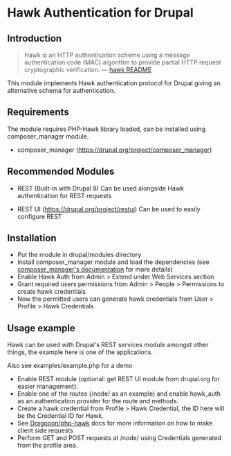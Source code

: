 Hawk Authentication for Drupal
===========================

Introduction
------------
> Hawk is an HTTP authentication scheme using a message authentication code
> (MAC) algorithm to provide partial HTTP request cryptographic verification.
> — [hawk README][0]

This module implements Hawk authentication protocol for Drupal giving an
alternative schema for authentication.

Requirements
------------
The module requires PHP-Hawk library loaded, can be installed using
composer_manager module.

* composer_manager (https://drupal.org/project/composer_manager)

Recommended Modules
------------
* REST (Built-in with Drupal 8)
  Can be used alongside Hawk authentication for REST requests

* REST UI (https://drupal.org/project/restui)
  Can be used to easily configure REST

Installation
------------

* Put the module in drupal/modules directory
* Install composer_manager module and load the dependencies
  (see [composer_manager's documentation][1] for more details)
* Enable Hawk Auth from Admin > Extend under Web Services section
* Grant required users permissions from Admin > People > Permissions to
  create hawk credentials
* Now the permitted users can generate hawk credentials from
  User > Profile > Hawk Credentials

Usage example
------------
Hawk can be used with Drupal's REST services module amongst other things,
the example here is one of the applications.

Also see examples/example.php for a demo

* Enable REST module (optional: get REST UI module from drupal.org for easier
  management).
* Enable one of the routes (/node/<nid> as an example) and enable hawk_auth as
  an authentication provider for the route and methods.
* Create a hawk credential from Profile > Hawk Credential, the ID here will be
  the Credential ID for Hawk.
* See [Dragooon/php-hawk][2] docs for more information on how to make client
  side requests
* Perform GET and POST requests at /node/<nid> using Credentials generated from
  the profile area.

[0]: https://raw.githubusercontent.com/hueniverse/hawk/master/README.md
[1]: https://www.drupal.org/node/2405811
[2]: https://github.com/Dragooon/php-hawk/blob/master/docs/Getting%20Started.md
